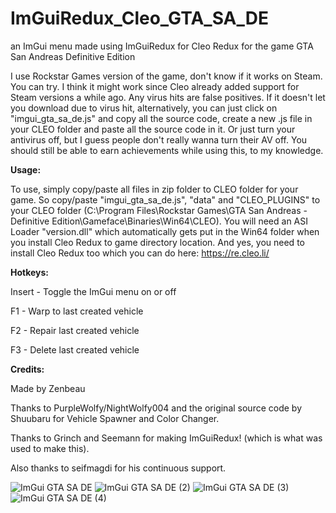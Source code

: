 # ImGuiRedux_Cleo_GTA_SA_DE
an ImGui menu made using ImGuiRedux for Cleo Redux for the game GTA San Andreas Definitive Edition

I use Rockstar Games version of the game, don't know if it works on Steam. You can try. I think it might work since Cleo already added support for Steam versions a while ago. Any virus hits are false positives. If it doesn't let you download due to virus hit, alternatively, you can just click on "imgui_gta_sa_de.js" and copy all the source code, create a new .js file in your CLEO folder and paste all the source code in it. Or just turn your antivirus off, but I guess people don't really wanna turn their AV off. You should still be able to earn achievements while using this, to my knowledge.

**Usage:**

To use, simply copy/paste all files in zip folder to CLEO folder for your game. So copy/paste "imgui_gta_sa_de.js", "data" and "CLEO_PLUGINS" to your CLEO folder (C:\Program Files\Rockstar Games\GTA San Andreas - Definitive Edition\Gameface\Binaries\Win64\CLEO). You will need an ASI Loader "version.dll" which automatically gets put in the Win64 folder when you install Cleo Redux to game directory location. And yes, you need to install Cleo Redux too which you can do here: https://re.cleo.li/

**Hotkeys:**

Insert - Toggle the ImGui menu on or off

F1 - Warp to last created vehicle

F2 - Repair last created vehicle

F3 - Delete last created vehicle

**Credits:**

Made by Zenbeau

Thanks to PurpleWolfy/NightWolfy004 and the original source code by Shuubaru for Vehicle Spawner and Color Changer.

Thanks to Grinch and Seemann for making ImGuiRedux! (which is what was used to make this).

Also thanks to seifmagdi for his continuous support.


![ImGui GTA SA DE](https://github.com/Zenbeau/ImGuiRedux_Cleo_GTASADE/assets/92415048/9f1e41aa-30c7-4520-a24d-4283f93d9c2d)
![ImGui GTA SA DE (2)](https://github.com/Zenbeau/ImGuiRedux_Cleo_GTASADE/assets/92415048/a6860589-61c7-4ae9-a13c-71fa064d3489)
![ImGui GTA SA DE (3)](https://github.com/Zenbeau/ImGuiRedux_Cleo_GTASADE/assets/92415048/ffc6369f-17b2-40d1-96d8-4e645b3d369c)
![ImGui GTA SA DE (4)](https://github.com/Zenbeau/ImGuiRedux_Cleo_GTASADE/assets/92415048/6978ea32-69c5-4b0d-adc1-bf2b6b1cd204)
